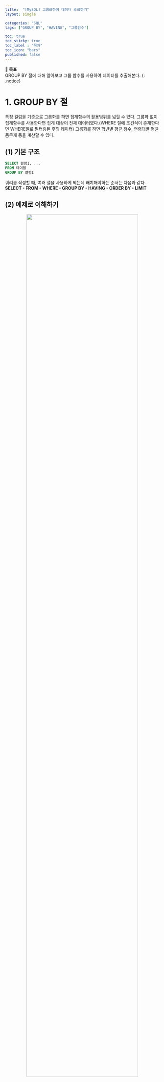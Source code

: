 ```yaml
---
title:  "[MySQL] 그룹화하여 데이터 조회하기"
layout: single

categories: "SQL"
tags: ["GROUP BY", "HAVING", "그룹함수"]

toc: true
toc_sticky: true
toc_label : "목차"
toc_icon: "bars"
published: false
---
```


**🎯 목표**
<br>GROUP BY 절에 대해 알아보고 그룹 함수를 사용하여 데이터를 추출해본다.
{: .notice}

# 1. GROUP BY 절
특정 컬럼을 기준으로 그룹화를 하면 집계함수의 활용범위를 넓힐 수 있다. 그룹화 없이 집계함수를 사용한다면 집계 대상이 전체 데이터였다.(WHERE 절에 조건식이 존재한다면 WHERE절로 필터링된 후의 데이터) 그룹화를 하면 학년별 평균 점수, 연령대별 평균 몸무게 등을 계산할 수 있다.

## (1) 기본 구조
```sql
SELECT 컬럼1, ...
FROM 테이블
GROUP BY 컬럼1
```

쿼리를 작성할 때, 여러 절을 사용하게 되는데 배치해야하는 순서는 다음과 같다.<br>
**SELECT - FROM - WHERE - GROUP BY - HAVING - ORDER BY - LIMIT**

## (2) 예제로 이해하기
<div style="text-align : center;">
<img src="/assets/images/sql/post/sql_5_1.png" width="85%">
</div>
<center><small>Fig 1. 예시(테이블명: Products)</small></center>

<br>

위 이미지(Fig 1)를 보면 Products 테이블에서 카테고리를 기준으로 그룹화했을 때 중복된 항목이 하나의 값으로 대표되는 것을 볼 수 있다. GROUP BY를 지정하면 DISTINCT를 했을 때처럼 중복이 제거되는 효과가 있다. 

## 🤔 집계되지 않은 컬럼 불러오기
만약, 집계함수를 사용하지 않으면 어떤 데이터가 불러와질까? 라는 의문이 생겨서 직접 MySQL Workbench를 이용해서 테이블을 만들고, 실험해 보기로 했다.

<div style="text-align : center;">
<img src="/assets/images/sql/post/sql_5_2.png" width="80%">
</div>
<center><small>Fig 2. 실험 전, 테이블(Products) 생성</small></center>

<br>

```sql
SELECT *
FROM test.Products
GROUP BY category
```

테이블을 먼저 생성하고 위 쿼리를 실행했을 때 <span style="color:red">'Error Code: 1055. Expression #2 of SELECT list is not in GROUP BY clause and contains nonaggregated column 'test.Products.Product_name' which is not functionally dependent on columns in GROUP BY clause; this is incompatible with sql_mode=only_full_group_by'</span> 라는 에러 메시지가 떴다. 에러 메시지를 해석해보면 그룹화되지 않은 또는 집계함수가 사용되지 않은 컬럼을 불러올 수 없다는 것이다. 

프로그래머스에서 MySQL 문제를 풀면 그룹화되지 않고(집계처리도 안된) 컬럼을 출력했을 때, 첫 번째 행이 대표로 출력되는 것을 확인했었다. 만약 집계처리되지 않은 컬럼도 출력하고 싶을 땐 sql_mode가 only_full_group_by 모드로 설정되어있는 것을 해제해주면 된다. 쿼리 앞에 ```SET sql_mode = '';``` 를 추가하면 그룹화된 컬럼만 출력해야하는 모드가 해제된다.

<div style="text-align : center;">
<img src="/assets/images/sql/post/sql_5_3.png" width="80%">
</div>
<center><small>Fig 3. sql_mode=only_full_group_by 해제 후</small></center>

<br>

위 이미지(Fig 3)을 보면 그룹화되지 않은(또는 집계처리되지 않은) 컬럼은 그룹화된 컬럼 기준 첫 번째 행이 대표로 불러와진다.

<br>

# 2. 그룹 함수
MySQL에서 사용하는 대표적인 그룹 함수는 다음과 같다. 각 그룹 함수에 대해 위에서 생성한 테이블(Products)에 적용해 보았다.

## (1) COUNT
COUNT 함수는 특정 필드에 대한 데이터의 건수를 출력한다. 전체 컬럼을 의미하는 *를 입력한다면 전체 행의 수를 출력하고, 특정 컬럼명을 입력하면 NULL값을 제외한 데이터의 수를 출력한다.

```sql
SELECT category, COUNT(price) AS cnt
FROM test.Products
GROUP BY category
```

<div style="text-align : center;">
<img src="/assets/images/sql/post/sql_5_4.png" width="30%">
</div>
<center><small>Fig 4. 위 쿼리의 실행 결과</small></center>

## (2) SUM
SUM 함수는 특정 필드에 대한 합을 출력한다. 전체 컬럼을 의미하는 *를 입력하면 에러사인이 뜬다. <u>만약 SUM 함수에 숫자가 아닌 자료형을 사용하면 값이 0으로 출력된다.</u>

```sql
SELECT category, SUM(price) AS total_price
FROM test.Products
GROUP BY category
```

<div style="text-align : center;">
<img src="/assets/images/sql/post/sql_5_5.png" width="35%">
</div>
<center><small>Fig 5. 위 쿼리의 실행 결과</small></center>

## (3) AVG
AVG 함수는 특정 필드에 대한 평균값을 출력한다. <u>SUM 함수와 동일하게 숫자가 아닌 자료형을 사용하면 값이 0으로 출력된다.</u><br>
<small>cf. SUM/COUNT 값과 동일한 값을 출력한다.</small>

```sql
SELECT category, AVG(price) AS avg_price
FROM test.Products
GROUP BY category
```

<div style="text-align : center;">
<img src="/assets/images/sql/post/sql_5_6.png" width="35%">
</div>
<center><small>Fig 6. 위 쿼리의 실행 결과</small></center>

## (4) MIN, MAX
MIN, MAX 함수는 특정 필드의 최솟값과 최댓값을 출력한다. 이때 문자열이 담긴 필드를 함수에 입력하면 정의된 정렬 순서를 기준으로 값이 출력된다.
- **한글**: 자음 < 모음 < 한글 (한글이 가장 큰 값)
- **영문**: 대문자 < 소문자 (소문자가 가장 큰 값)

```sql
SELECT category, MIN(price) AS min_price, MAX(price) AS max_price
FROM test.Products
GROUP BY category
```

<div style="text-align : center;">
<img src="/assets/images/sql/post/sql_5_7.png" width="40%">
</div>
<center><small>Fig 7. 위 쿼리의 실행 결과</small></center>

### 🤔 문자열의 최솟값과 최댓값
```sql
SELECT category, MIN(product_name), MAX(product_name)
FROM test.Products
GROUP BY category
```

<div style="text-align : center;">
<img src="/assets/images/sql/post/sql_5_8.png" width="45%">
</div>
<center><small>Fig 8. 위 쿼리의 실행 결과</small></center>

## (5) GROUP_CONCAT
GROUP_CONCAT 함수는 그룹화된 컬럼을 기준으로 특정 필드값의 요소를 한 줄로 표현할 수 있다. 이는 그룹화 후 문자열을 합칠 때 사용된다.

```sql
SELECT category, GROUP_CONCAT(product_name) AS product_list
FROM test.Products
GROUP BY category
```

<div style="text-align : center;">
<img src="/assets/images/sql/post/sql_5_9.png" width="45%">
</div>
<center><small>Fig 9. 위 쿼리의 실행 결과</small></center>

GROUP_CONCAT은 따로 구분자를 지정하지 않으면 ','를 기준으로 문자열이 합쳐진다. 구분자를 지정하는 방법은 필드명 뒤에 ```SEPARATOR '구분자'```를 추가하면 된다. 구분자를 공백으로 바꾸려면 아래와 같이 쿼리를 작성하면 된다.

```sql
SELECT category, GROUP_CONCAT(product_name SEPARATOR ' ') AS product_list
FROM test.Products
GROUP BY category
```

<div style="text-align : center;">
<img src="/assets/images/sql/post/sql_5_10.png" width="45%">
</div>
<center><small>Fig 10. 위 쿼리의 실행 결과</small></center>

<br>

# 3. Reference
- [TCPSchool.com, MySQL INSERT](http://www.tcpschool.com/mysql/mysql_basic_insert)
- [티스토리 by 좋은 블로그, [mysql] GROUP_CONCAT - 구분자를 활용한 문자열 묶음](https://devjhs.tistory.com/56)

👩🏻‍💻개인 공부 기록용 블로그입니다
<br>오류나 틀린 부분이 있을 경우 댓글 혹은 메일로 따끔하게 지적해주시면 감사하겠습니다.
{: .notice}